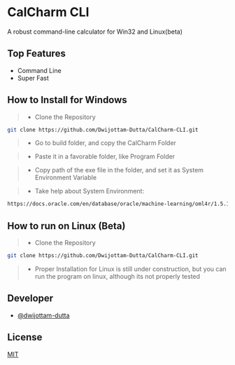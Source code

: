 
# CalCharm CLI 

A robust command-line calculator for Win32 and Linux(beta)

## Top Features

- Command Line
- Super Fast

## How to Install for Windows

> * Clone the Repository

```bash 
git clone https://github.com/Dwijottam-Dutta/CalCharm-CLI.git 
```

> * Go to build folder, and copy the CalCharm Folder

> * Paste it in a favorable folder, like Program Folder

> * Copy path of the exe file in the folder, and set it as System Environment Variable

> * Take help about System Environment:

```bash 
https://docs.oracle.com/en/database/oracle/machine-learning/oml4r/1.5.1/oread/creating-and-modifying-environment-variables-on-windows.html
```

## How to run on Linux (Beta)

> * Clone the Repository

```bash 
git clone https://github.com/Dwijottam-Dutta/CalCharm-CLI.git 
```

> * Proper Installation for Linux is still under construction, but you can run the program on linux, although its not properly tested






  
## Developer

- [@dwijottam-dutta](https://github.com/Dwijottam-Dutta)

  
## License

[MIT](https://choosealicense.com/licenses/mit/)

  
